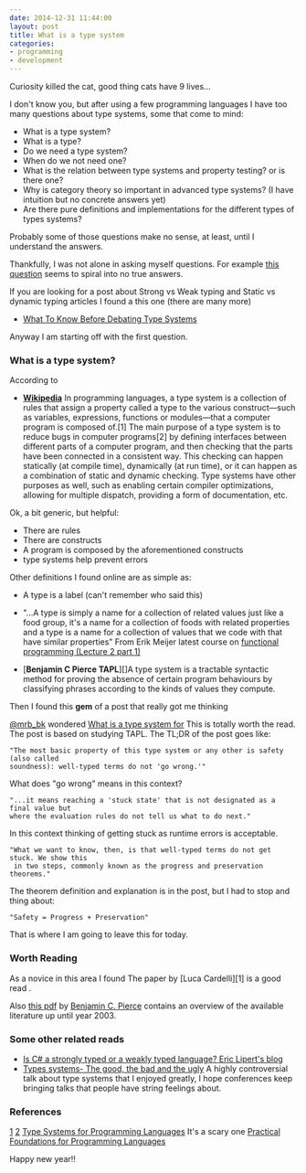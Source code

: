 ```yaml
---
date: 2014-12-31 11:44:00
layout: post
title: What is a type system
categories:
- programming 
- development
---
```


Curiosity killed the cat, good thing cats have 9 lives...


I don't know you, but after using a few programming languages I have too many questions about type systems, some that come to mind:

* What is a type system? 
* What is a type?
* Do we need a type system? 
* When do we not need one?
* What is the relation between type systems and property testing? or is there one?
* Why is category theory so important in advanced type systems? (I have intuition but no concrete answers yet) 
* Are there pure definitions and implementations for the different types of types systems?

Probably some of those questions make no sense, at least, until I understand the answers.

Thankfully, I was not alone in asking myself questions. For example [this question](http://lambda-the-ultimate.org/node/412) seems to spiral into no true answers. 

If you are looking for a post about  Strong vs Weak typing and Static vs dynamic typing articles I found a this one (there are many more)

* [What To Know Before Debating Type Systems](https://cdsmith.wordpress.com/2011/01/09/an-old-article-i-wrote/)


Anyway I am starting off with the first question.

### What is a type system?

According to

* [**Wikipedia**](http://en.wikipedia.org/wiki/Type_system#cite_note-FOOTNOTECardelli20041-2) In programming languages, a type system is a collection of rules that assign a property called a type to the various construct—​such as variables, expressions, functions or modules—​that a computer program is composed of.[1] The main purpose of a type system is to reduce bugs in computer programs[2] by defining interfaces between different parts of a computer program, and then checking that the parts have been connected in a consistent way. This checking can happen statically (at compile time), dynamically (at run time), or it can happen as a combination of static and dynamic checking. Type systems have other purposes as well, such as enabling certain compiler optimizations, allowing for multiple dispatch, providing a form of documentation, etc.

Ok, a bit generic, but helpful:

* There are rules 
* There are constructs
* A program is composed by the aforementioned constructs
* type systems help prevent errors


Other definitions I found online are as simple as:

* A type is a label (can't remember who said this)
* "...A type is simply a name for a collection of related values just like a food group, it's a name for a collection of foods with related properties
and a type is a name for a collection of values that we code with
that have similar properties" From Erik Meijer latest course on [functional programming (Lecture 2 part 1)](https://courses.edx.org/courses/DelftX/FP101x/3T2014/info)

* [**Benjamin C Pierce TAPL**][]A type system is a tractable syntactic method for proving the absence of certain program behaviours by classifying phrases according to the kinds of values they compute. 

Then I found this **gem** of a post that really got me thinking

[@mrb_bk](http://twitter.com/mrb_bk) wondered [What is a type system for](http://michaelrbernste.in/2014/02/17/what-is-a-type-system-for.html) This is totally worth the read. The post is based on studying TAPL. The TL;DR of the post goes like:
 
    "The most basic property of this type system or any other is safety (also called 
    soundness): well-typed terms do not 'go wrong.'"

What does "go wrong" means in this context?

    "...it means reaching a 'stuck state' that is not designated as a final value but 
    where the evaluation rules do not tell us what to do next."

In this context thinking of getting stuck as runtime errors is acceptable.

    "What we want to know, then, is that well-typed terms do not get stuck. We show this
     in two steps, commonly known as the progress and preservation theorems."

The theorem definition and explanation is in the post, but I had to stop and thing about:

    "Safety = Progress + Preservation"

That is where I am going to leave this for today. 

### Worth Reading

As a novice in this area I found The paper by [Luca Cardelli][1] is a good read .

Also [this pdf](http://www.cis.upenn.edu/~bcpierce/papers/tng-lics2003-slides.pdf) by [Benjamin C. Pierce](http://www.cis.upenn.edu/~bcpierce/) contains an overview of the available literature up until year 2003. 

### Some other related reads


* [Is C# a strongly typed or a weakly typed language? Eric Lipert's blog](http://blogs.msdn.com/b/ericlippert/archive/2012/10/15/is-c-a-strongly-typed-or-a-weakly-typed-language.aspx)
* [Types systems- The good, the bad and the ugly](https://www.youtube.com/watch?v=SWTWkYbcWU0) A highly controversial talk about type systems that I enjoyed greatly, I hope conferences keep bringing talks that people have string feelings about. 

### References

[1](http://www.cis.upenn.edu/~bcpierce/tapl/)
[2](http://lucacardelli.name/Papers/TypeSystems.pdf)
[Type Systems for Programming Languages](http://www.cs.cmu.edu/~rwh/misc/tspl.pdf) It's a scary one 
[Practical Foundations for Programming Languages](http://www.cs.cmu.edu/~rwh/plbook/book.pdf)


Happy new year!! 